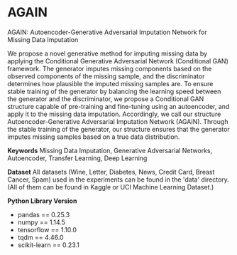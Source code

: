 
# AGAIN
AGAIN: Autoencoder-Generative Adversarial Imputation Network for Missing Data Imputation

We propose a novel generative method for imputing missing data by applying the Conditional Generative Adversarial Network (Conditional GAN) framework. The generator imputes missing components based on the observed components of the missing sample, and the discriminator determines how plausible the imputed missing samples are. To ensure stable training of the generator by balancing the learning speed between the generator and the discriminator, we propose a Conditional GAN structure capable of pre-training and fine-tuning using an autoencoder, and apply it to the missing data imputation. Accordingly, we call our structure Autoencoder-Generative Adversarial Imputation Network (AGAIN). Through the stable training of the generator, our structure ensures that the generator imputes missing samples based on a true data distribution. 


**Keywords**
Missing Data Imputation, Generative Adversarial Networks, Autoencoder, Transfer Learning, Deep Learning


**Dataset**
All datasets (Wine, Letter, Diabetes, News, Credit Card, Breast Cancer, Spam) used in the experiments can be found in the 'data' directory. (All of them can be found in Kaggle or UCI Machine Learning Dataset.)


**Python Library Version**
- pandas == 0.25.3
- numpy == 1.14.5
- tensorflow == 1.10.0
- tqdm == 4.46.0
- scikit-learn == 0.23.1
